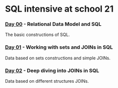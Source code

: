 # SQL intensive at school 21
### [Day 00](https://github.com/elenmurnina/piscine_sql/tree/master/day00) - Relational Data Model and SQL
The basic constructions of SQL.

### [Day 01](https://github.com/elenmurnina/piscine_sql/tree/master/day01) - Working with sets and JOINs in SQL
Data based on sets constructions and simple JOINs.

### [Day 02](https://github.com/elenmurnina/piscine_sql/tree/master/day01) - Deep diving into JOINs in SQL
Data based on different structures JOINs.

